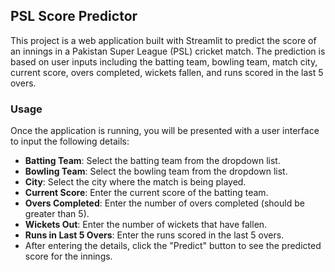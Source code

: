 ## PSL Score Predictor

This project is a web application built with Streamlit to predict the score of an innings in a Pakistan Super League (PSL) cricket match. The prediction is based on user inputs including the batting team, bowling team, match city, current score, overs completed, wickets fallen, and runs scored in the last 5 overs.

### Usage

Once the application is running, you will be presented with a user interface to input the following details:

- **Batting Team**: Select the batting team from the dropdown list.
- **Bowling Team**: Select the bowling team from the dropdown list.
- **City**: Select the city where the match is being played.
- **Current Score**: Enter the current score of the batting team.
- **Overs Completed**: Enter the number of overs completed (should be greater than 5).
- **Wickets Out**: Enter the number of wickets that have fallen.
- **Runs in Last 5 Overs**: Enter the runs scored in the last 5 overs.
- After entering the details, click the "Predict" button to see the predicted score for the innings.